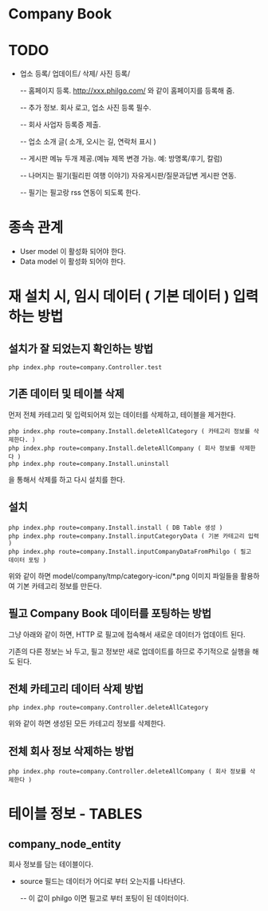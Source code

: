 # Company Book

# TODO

- 업소 등록/ 업데이트/ 삭제/ 사진 등록/

    -- 홈페이지 등록. http://xxx.philgo.com/ 와 같이 홈페이지를 등록해 줌.

    -- 추가 정보. 회사 로고, 업소 사진 등록 필수.

    -- 회사 사업자 등록증 제출.

    -- 업소 소개 글( 소개, 오시는 길, 연락처 표시 )

    -- 게시판 메뉴 두개 제공.(메뉴 제목 변경 가능. 예: 방명록/후기, 칼럼)

    -- 나머지는 필기(필리핀 여행 이야기) 자유게시판/질문과답변 게시판 연동.

    -- 필기는 필고랑 rss 연동이 되도록 한다.


# 종속 관계

- User model 이 활성화 되어야 한다.
- Data model 이 활성화 되어야 한다.



# 재 설치 시, 임시 데이터 ( 기본 데이터 ) 입력하는 방법


## 설치가 잘 되었는지 확인하는 방법

    php index.php route=company.Controller.test


## 기존 데이터 및 테이블 삭제

먼저 전체 카테고리 및 입력되어져 있는 데이터를 삭제하고, 테이블을 제거한다.


    php index.php route=company.Install.deleteAllCategory ( 카테고리 정보를 삭제한다. )
    php index.php route=company.Install.deleteAllCompany ( 회사 정보를 삭제한다 )
    php index.php route=company.Install.uninstall

을 통해서 삭제를 하고 다시 설치를 한다.

## 설치

    php index.php route=company.Install.install ( DB Table 생성 )
    php index.php route=company.Install.inputCategoryData ( 기본 카테고리 입력 )
    php index.php route=company.Install.inputCompanyDataFromPhilgo ( 필고 데이터 포팅 )
    



위와 같이 하면 model/company/tmp/category-icon/*.png 이미지 파일들을 활용하여 기본 카테고리 정보를 만든다. 


## 필고 Company Book 데이터를 포팅하는 방법

그냥 아래와 같이 하면, HTTP 로 필고에 접속해서 새로운 데이터가 업데이트 된다.

기존의 다른 정보는 놔 두고, 필고 정보만 새로 업데이트를 하므로 주기적으로 실행을 해도 된다.


    




## 전체 카테고리 데이터 삭제 방법

    php index.php route=company.Controller.deleteAllCategory

위와 같이 하면 생성된 모든 카테고리 정보를 삭제한다.

## 전체 회사 정보 삭제하는 방법

    php index.php route=company.Controller.deleteAllCompany ( 회사 정보를 삭제한다 )

# 테이블 정보 - TABLES

## company_node_entity

회사 정보를 담는 테이블이다.

- source 필드는 데이터가 어디로 부터 오는지를 나타낸다.

    -- 이 값이 philgo 이면 필고로 부터 포팅이 된 데이터이다.

